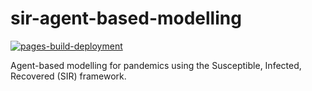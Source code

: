 # sir-agent-based-modelling

[![pages-build-deployment](https://github.com/JBris/sir-agent-based-modelling/actions/workflows/pages/pages-build-deployment/badge.svg?branch=main)](https://github.com/JBris/sir-agent-based-modelling/actions/workflows/pages/pages-build-deployment)

Agent-based modelling for pandemics using the Susceptible, Infected, Recovered (SIR) framework. 
